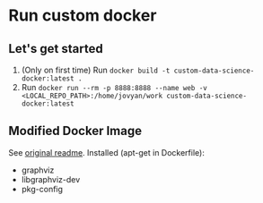 # Run custom docker

## Let's get started

1. (Only on first time) Run ``docker build -t custom-data-science-docker:latest .``
2. Run ``docker run --rm -p 8888:8888 --name web -v <LOCAL_REPO_PATH>:/home/jovyan/work custom-data-science-docker:latest``

## Modified Docker Image

See [original readme](./ORG_README.md). Installed (apt-get in Dockerfile):

- graphviz
- libgraphviz-dev
- pkg-config
